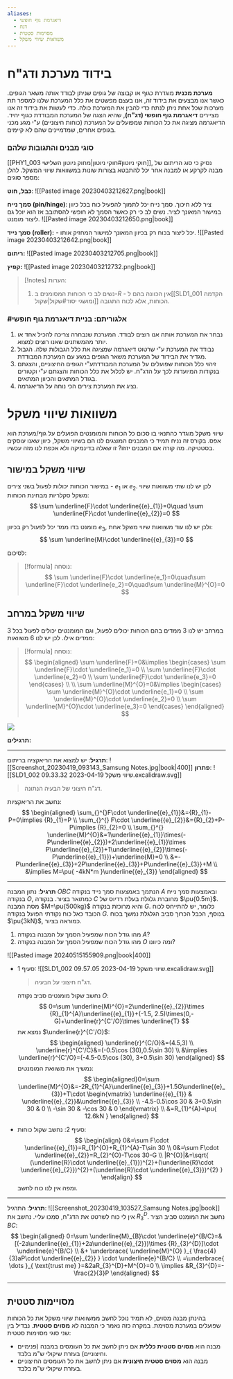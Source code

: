 ```yaml
---
aliases:
  - דיאגרמת גוף חופשי
  - דגח
  - מסוימות סטטית
  - משוואות שיווי משקל
---
```

# בידוד מערכת ודג"ח

**מערכת מכנית** מוגדרת כגוף או קבוצה של גופים שניתן לבודד אותה משאר הגופים. כאשר אנו מבצעים את בידוד זה, אנו בעצם מפשטים את כלל המערכת שלנו למספר תת מערכות שכל אחת ניתן לנתח כדי להבין את המערכת כולה.
כדי לעשות את בידוד זה אנו מציירים **דיאגרמת גוף חופשי (דג"ח)**, שהיא הצגה של המערכת המבודדת כגוף יחיד. הדיאגרמה מציגה את כל הכוחות שמפועלים על המערכת (כוחות חיצוניים) ע"י מגע מכני בגופים אחרים, שמדמיינים שהם לא קיימים.


### סוגי מבנים והתגובות שלהם
[[PHY1_003 חוקי ניוטון#חוקי ניוטון|מחוק ניוטון השלישי]], נסיק כי סוג הריתום של מבנה לקרקע או למבנה אחר יכל להתבטא בצורות שונות במשוואות שיווי המשקל. להלן מספר סוגים:

**כבל, חוט**:
![[Pasted image 20230403212627.png|book]]

**סמך נייח (pin/hinge)**: ציר ללא חיכוך. סמך נייח יכל לתמוך להפעיל כוח בכל כיוון במישור המאונך לציר. נשים לב כי רק כאשר הסמך לא חופשי להסתובב אז הוא יוכל גם ליצור מומנט.
![[Pasted image 20230403212650.png|book]]

**סמך נייד (roller):** - יכל ליצור בכוח רק בכיוון המאונך למישור המחזיק אותו.
![[Pasted image 20230403212642.png|book]]

**ריתום:**
![[Pasted image 20230403212705.png|book]]

**קפיץ:**
![[Pasted image 20230403212732.png|book]]

>[!notes] הערות:
>1. נשים לב כי הכוחות המסומנים ב-$R$ - אין הכוונה בהם ל[[SLD1_001 הקדמה ומושגי יסוד#שקול|שקול]] הכוחות, אלא לכוח התגובה.

### #אלגוריתם: בניית דיאגרמת גוף חופשי
1. נבחר את המערכת אותה אנו רוצים לבודד. המערכת שנבחרה צריכה להכיל אחד או יותר מהמשתנים שאנו רוצים למצוא.
2. נבודד את המערכת ע"י שרטוט דיאגרמה שמציגה את כלל הגבולות שלה. הגבול מגדיר את הבידוד של המערכת משאר הגופים במגע עם המערכת המבודדת.
3. זיהוי כלל הכוחות שפועלים על המערכת המבודדתע"י הגופים החיצוניים, והצגתם בנקודות המיועדות לכך על הדג"ח. יש לכלול את כלל הכוחות והצגתם ע"י וקטורים בגודל המתאים והכיוון המתאים.
4. נציג את המערכת צירים הכי נוחה על הדיאגרמה.

# משוואות שיווי משקל
שיווי משקל מוגדר כהתנאי בו סכום כל הכוחות והמומנטים הפועלים על גוף/מערכת הוא אפס. בקורס זה נניח תמיד כי המבנים המוצגים לנו הם בשיווי משקל, כיוון שאנו עוסקים בסטטיקה. מה קורה אם המבנים יזוזו? זו שאלה בדינמיקה ולא אכפת לנו מזה עכשיו.
## שיווי משקל במישור

במישור הכוחות יכולות לפעול בשני צירים - ${e}_{1}$ או ${e}_{2}$. לכן יש לנו שתי משוואות שיווי משקל סקלריות מבחינת הכוחות:
$$
\sum \underline{F}\cdot \underline{{e}_{1}}=0\quad \sum \underline{F}\cdot \underline{{e}_{2}}=0
$$

מומנט בדו ממד יכל לפעול רק בכיוון ${e}_{3}$, ולכן יש לנו עוד משוואות שיווי משקל אחת:
$$
\sum \underline{M}\cdot \underline{{e}_{3}}=0
$$

לסיכום:
>[!formula] נוסחה:
>$$
> \sum \underline{F}\cdot \underline{e_1}=0\quad\sum \underline{F}\cdot \underline{e_2}=0\quad\sum \underline{M}^{O}=0
> $$

## שיווי משקל במרחב
במרחב יש לנו 3 ממדים בהם הכוחות יכולים לפעול, וגם המומנטים יכולים לפעול בכל 3 ממדים אילו. לכן יש לנו 6 משוואות:
>[!formula] נוסחה:
>$$
> \begin{aligned}
> \sum \underline{F}=0&\implies \begin{cases}
> \sum \underline{F}\cdot \underline{e_1}=0 \\
> \sum \underline{F}\cdot \underline{e_2}=0 \\
> \sum \underline{F}\cdot \underline{e_3}=0
> \end{cases} \\ \\
> \sum \underline{M}^{O}=0&\implies \begin{cases}
> \sum \underline{M}^{O}\cdot \underline{e_1}=0 \\
> \sum \underline{M}^{O}\cdot \underline{e_2}=0 \\
> \sum \underline{M}^{O}\cdot \underline{e_3}=0
> \end{cases}
> \end{aligned}
> $$

![](https://www.youtube.com/watch?v=M2w3NZzPwOM)


**תרגילים:**


---
**תרגיל**:
יש למצוא את הריאקציה בריתום:
![[Screenshot_20230419_093143_Samsung Notes.jpg|book|400]]
**פתרון**:
![[SLD1_002 שיווי משקל 2023-04-19 09.33.32.excalidraw.svg]]
>דג"ח חיצוני של הבעיה הנתונה.


נחשב את הריאקציות:
$$
\begin{aligned}
\sum_{}^{}F\cdot \underline{{e}_{1}}&={R}_{1}-P=0\implies {R}_{1}=P \\
\sum_{}^{} F\cdot \underline{{e}_{2}}&={R}_{2}+P-P\implies {R}_{2}=0 \\
\sum_{}^{} \underline{M}^{O}&=1\underline{{e}_{1}}\times(-P\underline{{e}_{2}})+2\underline{{e}_{1}}\times P\underline{{e}_{2}}+1\underline{{e}_{2}}\times(-P\underline{{e}_{1}})+\underline{M}=0 \\
&=-P\underline{{e}_{3}}+2P\underline{{e}_{3}}+P\underline{{e}_{3}}+M \\
&\implies M=\pu{ -4kN*m }\underline{{e}_{3}}
\end{aligned}
$$

---
**תרגיל**:
נתון המבנה $OBC$ הנתמך באמצעות סמך נייד בנקודה $A$ ובאמצעות סמך נייח בנקודה $O$, כמתואר בציור. בנקודה $C$ מחוברת גלגלת בעלת רדיוס של $\pu{0.5m}$. מסת המבנה $M=\pu{500kg}$ והיא מרוכזת בנקודה $G$. כלומר, יש להתייחס לכוח הכובד כאל כוח נקודתי הפועל בנקודה $G$. בנוסף, הכבל הכרוך סביב הגלגלת נמשך בכוח $\pu{3kN}$, כמוראה בציור.

1. מהו גודל הכוח שמפעיל הסמך על המבנה בנקודה $A$?
2. מהו גודל הכוח שמפעיל הסמך על המבנה בנקודה $O$ ומה כיוונו?


![[Pasted image 20240515155909.png|book|400]]
- סעיף 1:
	![[SLD1_002 שיווי משקל 2023-04-19 09.57.05.excalidraw.svg]]
	>דג"ח חיצוני על הבעיה.
	
	נחשב שקול מומנטים סביב נקודה $O$:
	$$
	0=\sum \underline{M}^{O}=2\underline{{e}_{2}}\times {R}_{1}^{A}\underline{{e}_{1}}+(-1.5, 2.5)\times(0,-G)+\underline{r}^{C'/O}\times \underline{T}
	$$
	נמצא את $\underline{r}^{C'/O}$:
	$$
	\begin{aligned}
	\underline{r}^{C/O}&=(4.5,3) \\
	\underline{r}^{C'/C}&=(-0.5\cos (30),0.5\sin 30) \\
	&\implies \underline{r}^{C'/O}=(-4.5-0.5\cos (30), 3+0.5\sin 30)
	\end{aligned}
	$$
	נמשיך את משוואת המומנטים:
	$$
	\begin{aligned}0=\sum \underline{M}^{O}&=-2R_{1}^{A}\underline{{e}_{3}}+1.5G\underline{{e}_{3}}+T\cdot \begin{vmatrix}
	\underline{{e}_{1}} & \underline{{e}_{2}}&\underline{{e}_{3}} \\
	-4.5-0.5\cos 30 & 3+0.5\sin 30 & 0 \\
	-\sin 30 & -\cos 30 & 0
	\end{vmatrix} \\
	&=R_{1}^{A}=\pu{ 12.6kN }
	\end{aligned}
	$$
- סעיף 2:
	נחשב שקול כוחות:
	$$
	\begin{align}
	0&=\sum F\cdot \underline{{e}_{1}}=R_{1}^{O}+R_{1}^{A}-T\sin 30 \\
	0&=\sum F\cdot \underline{{e}_{2}}=R_{2}^{O}-T\cos 30-G \\
	|R^{O}|&=\sqrt{ (\underline{R}\cdot \underline{{e}_{1}})^{2}+(\underline{R}\cdot \underline{{e}_{2}})^{2}+(\underline{R}\cdot \underline{{e}_{3}})^{2} }
	\end{align}
	$$
	ומפה אין לנו כוח לחשב.



---
**תרגיל**:
התרגיל:
![[Screenshot_20230419_103527_Samsung Notes.jpg|book]]
אין לי כוח לשרטט את הדג"ח, סמכו עליי. נחשב את $R_{3}^{D}$.
נחשב את המומנט סביב הציר $BC$:
$$
\begin{aligned}
0=\sum \underline{M}_{B}\cdot \underline{e}^{B/C}=&[(-2a\underline{{e}_{1}}+2a\underline{{e}_{2}})\times {R}_{3}^{D}]\cdot \underline{e}^{B/C} \\
 &+ \underbrace{ \underline{M}^{O} }_{ \frac{4}{3}aP\cdot \underline{{e}_{2}} } \cdot \underline{e}^{B/C} \\
=\underbrace{ \dots }_{ \text{trust me} }=&2aR_{3}^{D}+M^{O}=0 \\
\implies &R_{3}^{D}=-\frac{2}{3}P
\end{aligned}
$$

---

## מסויימות סטטית
בהינתן מבנה מסוים, לא תמיד נוכל לחשב ממשוואות שיווי משקל את כל הכוחות שפועלים במערכת מסוימת. במקרה כזה נאמר כי המבנה לא **מסוים סטטית**. נבדיל בין שני סוגי מסוימות סטטית:

- מבנה הוא **מסוים סטטית כללית** אם ניתן לחשב את כל העומסים במבנה (פנימיים וחיצוניים) בעזרת שיקולי ש"מ בלבד.
- מבנה הוא **מסוים סטטית חיצונית** אם ניתן לחשב את כל העומסים החיצוניים בעזרת שיקולי ש"מ בלבד.
